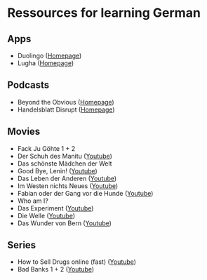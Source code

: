 # Ressources for learning German

## Apps

- Duolingo ([Homepage](https://www.duolingo.com/course/de/en/Learn-German))
- Lugha ([Homepage](https://lugha.xyz/))

## Podcasts

- Beyond the Obvious ([Homepage](https://think-beyondtheobvious.com/))
- Handelsblatt Disrupt ([Homepage](https://www.handelsblatt.com/themen/disrupt-podcast))

## Movies

- Fack Ju Göhte 1 + 2
- Der Schuh des Manitu ([Youtube](https://www.youtube.com/watch?v=AIua9c869y4))
- Das schönste Mädchen der Welt
- Good Bye, Lenin! ([Youtube](https://www.youtube.com/watch?v=bznjeEx98uM))
- Das Leben der Anderen ([Youtube](https://www.youtube.com/watch?v=n3_iLOp6IhM))
- Im Westen nichts Neues ([Youtube](https://www.youtube.com/watch?v=Ug1bqv3ch1s))
- Fabian oder der Gang vor die Hunde ([Youtube](https://www.youtube.com/watch?v=3FPr5aQTXtc))
- Who am I?
- Das Experiment ([Youtube](https://www.youtube.com/watch?v=uaOO8QuL9DI))
- Die Welle ([Youtube](https://www.youtube.com/watch?v=qkztDM5ukbw))
- Das Wunder von Bern ([Youtube](https://www.youtube.com/watch?v=8sJOemXTpTo))

## Series

- How to Sell Drugs online (fast) ([Youtube](https://www.youtube.com/watch?v=3sxg1xXmd0I))
- Bad Banks 1 + 2 ([Youtube](https://www.youtube.com/watch?v=N3uLkyboKTk))
